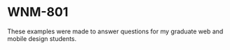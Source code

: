 # WNM-801

These examples were made to answer questions for my graduate web and mobile design students. 
